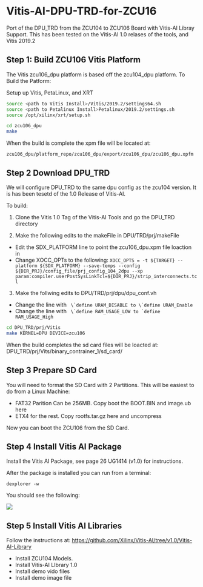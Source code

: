 # Vitis-AI-DPU-TRD-for-ZCU16
Port of the DPU_TRD from the ZCU104 to ZCU106 Board with Vitis-AI Libray Support.
This has been tested on the Vitis-AI 1.0 relases of the tools, and Vitis 2019.2

## Step 1: Build ZCU106 Vitis Platform
The Vitis zcu106_dpu platform is based off the zcu104_dpu platform.
To Build the Patform:

Setup up Vitis, PetaLinux, and XRT

~~~bash
source <path to Vitis Install>/Vitis/2019.2/settings64.sh
source <path to Petalinux Install>Petalinux/2019.2/settings.sh
source /opt/xilinx/xrt/setup.sh
~~~

~~~bash
cd zcu106_dpu
make
~~~

When the build is complete the xpm file will be located at:

```zcu106_dpu/platform_repo/zcu106_dpu/export/zcu106_dpu/zcu106_dpu.xpfm```

## Step 2 Download DPU_TRD 
We will configure DPU_TRD to the same dpu config as the zcu104 version. It is has been tesetd of the 1.0 Release of Vitis-AI.

To build:
1. Clone the Vitis 1.0 Tag of the Vitis-AI Tools and go the  DPU_TRD directory

2.  Make the following edits to the makeFile in DPU/TRD/prj/makeFile
* Edit the SDX_PLATFORM line to point the zcu106_dpu.xpm file loaction in
* Change XOCC_OPTs to the following:
```XOCC_OPTS = -t ${TARGET} --platform ${SDX_PLATFORM} --save-temps --config ${DIR_PRJ}/config_file/prj_config_104_2dpu --xp param:compiler.userPostSysLinkTcl=${DIR_PRJ}/strip_interconnects.tcl ```

3. Make the follwing edits to DPU/TRD/prj/dpu/dpu_conf.vh

* Change the line with ``` \`define URAM_DISABLE to \`define URAM_Enable```
* Change the line with ``` \`define RAM_USAGE_LOW to `define RAM_USAGE_High```

~~~bash
cd DPU_TRD/prj/Vitis
make KERNEL=DPU DEVICE=zcu106
~~~

When the build completes the sd card files will be loacted at: DPU_TRD/prj/Vits/binary_contrainer_1/sd_card/

## Step 3 Prepare SD Card 
You will need to format the SD Card with 2 Partitions. This will be easiest to do from a Linux Machine:
* FAT32 Parition Can be 256MB. Copy boot the BOOT.BIN and image.ub here
* ETX4 for the rest. Copy rootfs.tar.gz here and uncompress

Now you can boot the ZCU106 from the SD Card.


## Step 4 Install Vitis AI Package
Install the Vitis AI Package, see page 26 UG1414 (v1.0) for instructions.

After the package is installed you can run from a terminal:

 ```dexplorer -w ``` 
 
 You should see the following:

![](img/dexplorer.png)


## Step 5 Install Vitis AI Libraries
Follow the instructions at: https://github.com/Xilinx/Vitis-AI/tree/v1.0/Vitis-AI-Library
* Install ZCU104 Models. 
* Install Vitis-AI LIbrary 1.0
* Install demo vido files
* Install demo image file



